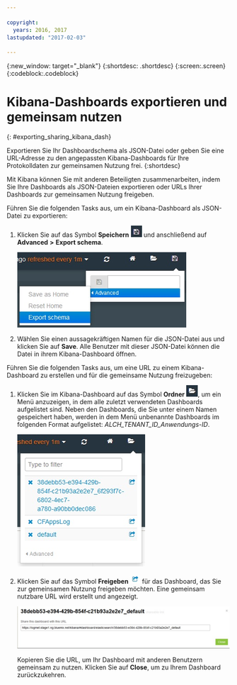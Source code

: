 ```yaml
---

copyright:
  years: 2016, 2017
lastupdated: "2017-02-03"

---
```


{:new_window: target="_blank"}
{:shortdesc: .shortdesc}
{:screen:.screen}
{:codeblock:.codeblock}


# Kibana-Dashboards exportieren und gemeinsam nutzen
{: #exporting_sharing_kibana_dash}

Exportieren Sie Ihr Dashboardschema als JSON-Datei oder geben Sie eine URL-Adresse zu den angepassten Kibana-Dashboards für Ihre Protokolldaten zur gemeinsamen Nutzung frei. 
{:shortdesc}

Mit Kibana können Sie mit anderen Beteiligten zusammenarbeiten, indem Sie Ihre Dashboards als JSON-Dateien exportieren oder URLs Ihrer Dashboards zur gemeinsamen Nutzung freigeben.

Führen Sie die folgenden Tasks aus, um ein Kibana-Dashboard als JSON-Datei zu exportieren:

1. Klicken Sie auf das Symbol **Speichern** ![Symbol für Speichern](images/logging_save.jpg "Symbol für Speichern") und anschließend auf **Advanced** **>** **Export schema**. 

    ![Dashboard als JSON-Datei exportieren](images/logging_export_json.jpg "Dashboard als JSON-Datei exportieren")

2. Wählen Sie einen aussagekräftigen Namen für die JSON-Datei aus und klicken Sie auf **Save**. Alle Benutzer mit dieser JSON-Datei können die Datei in ihrem Kibana-Dashboard öffnen. 

Führen Sie die folgenden Tasks aus, um eine URL zu einem Kibana-Dashboard zu erstellen und für die gemeinsame Nutzung freizugeben:

1. Klicken Sie im Kibana-Dashboard auf das Symbol **Ordner** ![Ordnersymbol](images/logging_folder.jpg "Ordnersymbol"), um ein Menü anzuzeigen, in dem alle zuletzt verwendeten Dashboards aufgelistet sind. Neben den Dashboards, die Sie unter einem Namen gespeichert haben, werden in dem Menü unbenannte Dashboards im folgenden Format aufgelistet: *ALCH_TENANT_ID_Anwendungs-ID*. 

    ![Liste der Dashboards](images/logging_list_of_dashboards.jpg "Liste der Dashboards")

2. Klicken Sie auf das Symbol **Freigeben** ![Symbol für Freigeben](images/logging_create_url.jpg "Symbol für Freigeben") für das Dashboard, das Sie zur gemeinsamen Nutzung freigeben möchten. Eine gemeinsam nutzbare URL wird erstellt und angezeigt. 

    ![Teilfenster mit gemeinsam nutzbarer URL](images/logging_shareable_link_popup.jpg "Teilfenster mit gemeinsam nutzbarer URL")

    Kopieren Sie die URL, um Ihr Dashboard mit anderen Benutzern gemeinsam zu nutzen. Klicken Sie auf **Close**, um zu Ihrem Dashboard zurückzukehren.
